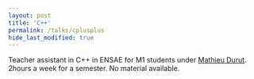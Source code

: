 ```yaml
---
layout: post
title: 'C++'
permalink: /talks/cplusplus
hide_last_modified: true
---
```


Teacher assistant in C++ in ENSAE for M1 students under [Mathieu Durut](https://www.linkedin.com/in/matthieudurut/). 2hours a week for a semester. No material available.